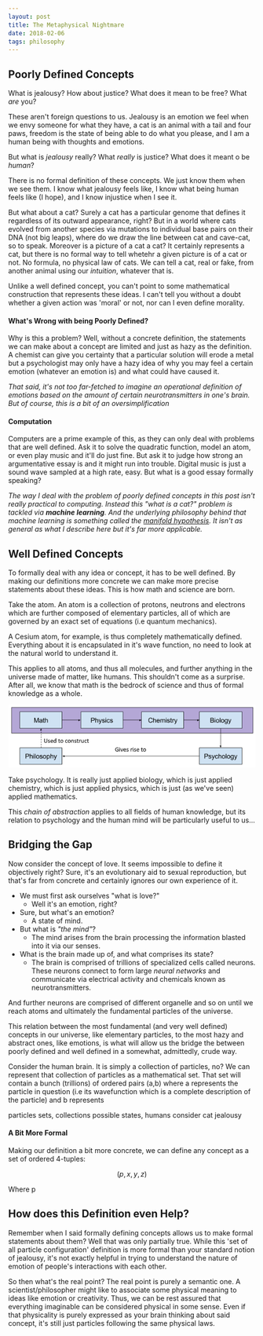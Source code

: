 ```yaml
---
layout: post
title: The Metaphysical Nightmare
date: 2018-02-06
tags: philosophy
---
```

## Poorly Defined Concepts
What is jealousy? How about justice? What does it mean to be free? What *are* you?

These aren't foreign questions to us. Jealousy is an emotion we feel when we envy someone for what they have, a cat is an animal with a tail and four paws, freedom is the state of being able to do what you please, and I am a human being with thoughts and emotions.

But what is *jealousy* really? What *really* is justice? What does it meant o be *human*?

There is no formal definition of these concepts. We just know them when we see them. I know what jealousy feels like, I know what being human feels like (I hope), and I know injustice when I see it.

But what about a cat? Surely a cat has a particular genome that defines it regardless of its outward appearance, right? But in a world where cats evolved from another species via mutations to individual base pairs on their DNA (not big leaps), where do we draw the line between cat and cave-cat, so to speak. Moreover is a picture of a cat a cat? It certainly represents a cat, but there is no formal way to tell whetehr a given picture is of a cat or not. No formula, no physical law of cats. We can tell a cat, real or fake, from another animal using our *intuition*, whatever that is.

Unlike a well defined concept, you can't point to some mathematical construction that represents these ideas. I can't tell you without a doubt whether a given action was 'moral' or not, nor can I even define morality.

#### What's Wrong with being Poorly Defined?
Why is this a problem? Well, without a concrete definition, the statements we can make about a concept are limited and just as hazy as the definition. A chemist can give you certainty that a particular solution will erode a metal but a psychologist may only have a hazy idea of why you may feel a certain emotion (whatever an emotion is) and what could have caused it.

*That said, it's not too far-fetched to imagine an operational definition of emotions based on the amount of certain neurotransmitters in one's brain. But of course, this is a bit of an oversimplification*

#### Computation
Computers are a prime example of this, as they can only deal with problems that are well defined. Ask it to solve the quadratic function, model an atom, or even play music and it'll do just fine. But ask it to judge how strong an argumentative essay is and it might run into trouble. Digital music is just a sound wave sampled at a high rate, easy. But what is a good essay formally speaking?

*The way I deal with the problem of poorly defined concepts in this post isn't really practical to computing. Instead this "what is a cat?" problem is tackled via **machine learning**. And the underlying philosophy behind that machine learning is something called the [manifold hypothesis](http://www.deeplearningbook.org/version-2015-10-03/contents/manifolds.html). It isn't as general as what I describe here but it's far more applicable.*

## Well Defined Concepts
To formally deal with any idea or concept, it has to be well defined. By making our definitions more concrete we can make more precise statements about these ideas. This is how math and science are born.

Take the atom. An atom is a collection of protons, neutrons and electrons which are further composed of elementary particles, all of which are governed by an exact set of equations (i.e quantum mechanics).

A Cesium atom, for example, is thus completely mathematically defined. Everything about it is encapsulated in it's wave function, no need to look at the natural world to understand it.

This applies to all atoms, and thus all molecules, and further anything in the universe made of matter, like humans. This shouldn't come as a surprise. After all, we know that math is the bedrock of science and thus of formal knowledge as a whole.

![chain of abstraction](/assets/philosophy/metaphysical-nightmare/chain_of_abstraction.png?style=centerme)

Take psychology. It is really just applied biology, which is just applied chemistry, which is just applied physics, which is just (as we've seen) applied mathematics.

This *chain of abstraction* applies to all fields of human knowledge, but its relation to psychology and the human mind will be particularly useful to us...

## Bridging the Gap
Now consider the concept of love. It seems impossible to define it objectively right? Sure, it's an evolutionary aid to sexual reproduction, but that's far from concrete and certainly ignores our own experience of it.

- We must first ask ourselves "what is love?"
  - Well it's an emotion, right?
- Sure, but what's an emotion?
  - A state of mind.
- But what is *"the mind"*?
  - The mind arises from the brain processing the information blasted into it via our senses.
- What is the brain made up of, and what comprises its state?
  - The brain is comprised of trillions of specialized cells called neurons. These neurons connect to form large *neural networks* and communicate via electrical activity and chemicals known as neurotransmitters.

And further neurons are comprised of different organelle and so on until we reach atoms and ultimately the fundamental particles of the universe.

This relation between the most fundamental (and very well defined) concepts in our universe, like elementary particles, to the most hazy and abstract ones, like emotions, is what will allow us the bridge the between poorly defined and well defined in a somewhat, admittedly, crude way.

Consider the human brain. It is simply a collection of particles, no? We can represent that collection of particles as a mathematical set. That set will contain a bunch (trillions) of ordered pairs (a,b) where a represents the particle in question (i.e its wavefunction which is a complete description of the particle) and b represents

particles sets, collections possible states, humans consider cat jealousy

#### A Bit More Formal
Making our definition a bit more concrete, we can define any concept as a set of ordered 4-tuples:

$$(p,x,y,z)$$

Where p

## How does this Definition even Help?
Remember when I said formally defining concepts allows us to make formal statements about them? Well that was only partially true. While this 'set of all particle configuration' definition is more formal than your standard notion of jealousy, it's not exactly helpful in trying to understand the nature of emotion of people's interactions with each other.

So then what's the real point? The real point is purely a semantic one. A scientist/philosopher might like to associate some physical meaning to ideas like emotion or creativity. Thus, we can be rest assured that everything imaginable can be considered physical in some sense. Even if that physicality is purely expressed as your brain thinking about said concept, it's still just particles following the same physical laws.
